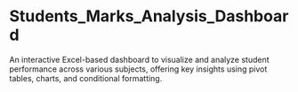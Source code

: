 # Students_Marks_Analysis_Dashboard
An interactive Excel-based dashboard to visualize and analyze student performance across various subjects, offering key insights using pivot tables, charts, and conditional formatting.
